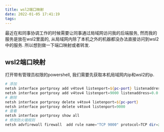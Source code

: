 ```yaml
---
title: wsl2端口映射
date: 2022-01-05 17:41:19
tags:
---
```


最近在和同事协调工作的时候需要让同事通过局域网访问我的后端服务, 然而我的服务是放在wsl2里面的, 从局域网内除了本机之外的机器都没办法直接访问到wsl2中的服务. 所以想到做一下端口映射或者转发.

## wsl2端口映射
打开带有管理员权限的powershell, 我们需要先获取本机局域网内ip和wsl2的ip. 
```powershell
# 添加
netsh interface portproxy add v4tov4 listenport=${pc-port} listenaddress=0.0.0.0 connectport=${wsl2-port} connectaddress=${wsl2-ip}
netsh interface portproxy add v4tov4 listenport=9000 listenaddress=0.0.0.0 connectport=9000 connectaddress=172.20.70.33
# 删除
netsh interface portproxy delete v4tov4 lietenport=${pc-port}
netsh interface portproxy delete v4tov4 listenport=9000
# 查看
netsh interface portproxy show all
# 修改防火墙规则
netsh advfirewall firewall  add rule name="TCP 9000" protocol=TCP dir=in localport=9000 action=allow
```

